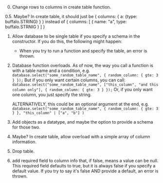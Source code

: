 0. Change rows to columns in create table function.

0.5. Maybe? In create table, it should just be { columns: { a: {type: buffalo.STRING} } } instead of { columns: [ { name: "a", type: buffalo.STRNIG } ] }

1. Allow database to be single table if you specify a schema in the constructor. If you do this, the following might happen:

   - When you try to run a function and specify the table, an error is thrown.

2. Database function overloads. As of now, the way you call a function is with a table name and a condition, e.g.
   `database.select("some_random_table_name", { random_column: { gte: 3 } });`
   But if you only want certain columns, you can call:
   `database.select("some_random_table_name", ["this_column", "and this column only"], { random_column: { gte: 3 } });`
   Or, if you only want one column, you just specify the string.

   ALTERNATIVELY, this could be an optional argument at the end, e.g.
   `database.select("some_random_table_name", { random_column: { gte: 3 } }, "this_column" | ["a", "b"] )`

3. Add objects as a datatype, and maybe the option to provide a schema for those two.

4. Maybe? In create table, allow overload with a simple array of column information.

5. Drop table.
6. add required field to column info that, if false, means a value can be null. This required field defaults to true, but it is always false
   if you specify a default value. If you try to say it's false AND provide a default, an error is thrown.
